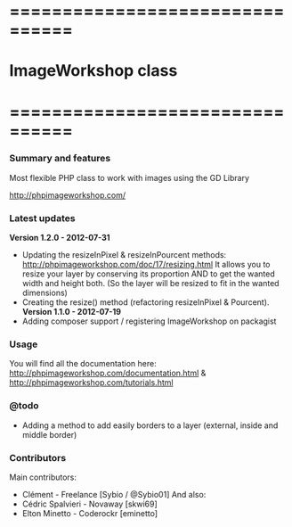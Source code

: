 # ================================
# ImageWorkshop class
# ================================

### Summary and features
Most flexible PHP class to work with images using the GD Library

http://phpimageworkshop.com/

### Latest updates

**Version 1.2.0 - 2012-07-31**
- Updating the resizeInPixel & resizeInPourcent methods: http://phpimageworkshop.com/doc/17/resizing.html
It allows you to resize your layer by conserving its proportion AND to get the wanted width and height both.
(So the layer will be resized to fit in the wanted dimensions)
- Creating the resize() method (refactoring resizeInPixel & Pourcent).
**Version 1.1.0 - 2012-07-19**
- Adding composer support / registering ImageWorkshop on packagist

### Usage
You will find all the documentation here: http://phpimageworkshop.com/documentation.html & http://phpimageworkshop.com/tutorials.html

### @todo
- Adding a method to add easily borders to a layer (external, inside and middle border)

### Contributors
Main contributors:
- Clément - Freelance [Sybio / @Sybio01]
And also:
- Cédric Spalvieri - Novaway [skwi69]
- Elton Minetto - Coderockr [eminetto]